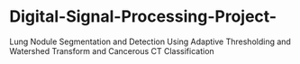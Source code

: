 # Digital-Signal-Processing-Project-
Lung Nodule Segmentation and Detection Using Adaptive Thresholding and Watershed Transform and Cancerous CT Classification 
